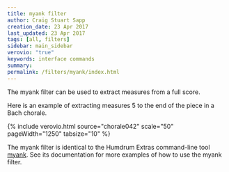 ```yaml
---
title: myank filter
author: Craig Stuart Sapp
creation_date: 23 Apr 2017
last_updated: 23 Apr 2017
tags: [all, filters]
sidebar: main_sidebar
verovio: "true"
keywords: interface commands 
summary: 
permalink: /filters/myank/index.html
---
```


The myank filter can be used to extract measures from a full score.

Here is an example of extracting measures 5 to the end of the piece in a 
Bach chorale.

{% include verovio.html
	source="chorale042"
	scale="50"
	pageWidth="1250"
	tabsize="10"
%}

<script type="application/x-humdrum" id="chorale042">
!!!filter: myank -m 5-$
**kern	**kern	**kern	**kern
*clefF4	*clefGv2	*clefG2	*clefG2
*k[f#c#g#]	*k[f#c#g#]	*k[f#c#g#]	*k[f#c#g#]
*M4/4	*M4/4	*M4/4	*M4/4
4A	4e	4a	4cc#
=1	=1	=1	=1
8dL	4d	4f#	4a
8c#J	.	.	.
4B	4d	4g#	4b
4A	4e	4a	4cc#
4G#	4e	4b	4ee
=2	=2	=2	=2
4F#	4f#	4a	4dd
4G#	4e	4b	4dd
4A;	4e;	4a;	4cc#;
4C#	4e	4a	4ee
=3	=3	=3	=3
8F#L	4f#	4a	4dd
8G#J	.	.	.
4A	4e	4a	4cc#
4D	4f#	4a	4b
4E	4e	4g#	4b
=4	=4	=4	=4
2.AA;	2.e;	2.a;	2.cc#;
8EL	4e	4g#	4b
8F#J	.	.	.
=5	=5	=5	=5
4G#	4B	4e	4b
4E	4e	4g#	4b
4A	4e	4a	4cc#
4E	8eL	4g#	4b
.	8dJ	.	.
=6	=6	=6	=6
4F#	4c#	4f#	4a
4BB	4d	4g#	4b
4C#;	4c#;	4e#;	4g#;
4C#	4c#	4e#	4g#
=7	=7	=7	=7
4F#	4c#	4f#	4a
4E	4enX	4g#	4b
4A	2e	4a	4cc#
4G#	.	4e	8bL
.	.	.	8cc#J
=8	=8	=8	=8
4F#	4d	4a	4dd
4E	4e	4a	4cc#
4D	4f#	4a	2b
4E	8eL	4g#	.
.	8dJ	.	.
=9	=9	=9	=9
2.AA;	2.c#;	2.e;	2.a;
==	==	==	==
*-	*-	*-	*-
</script>


The myank filter is identical to the Humdrum Extras command-line tool
[myank](http://extras.humdrum.org/man/myank).  See its documentation for
more examples of how to use the myank filter.



